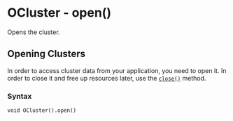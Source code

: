 
# OCluster - open()

Opens the cluster.

## Opening Clusters

In order to access cluster data from your application, you need to open it.  In order to close it and free up resources later, use the [`close()`](close.md) method.

### Syntax

```
void OCluster().open()
```

